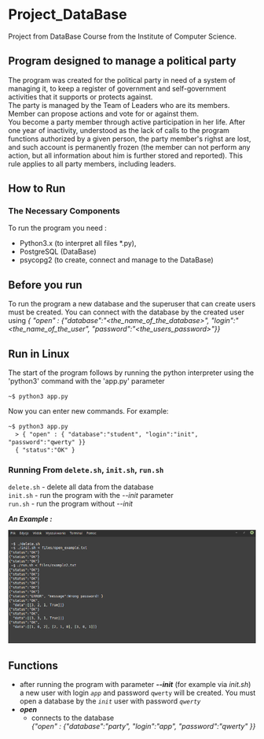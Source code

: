 # Project_DataBase
Project from DataBase Course from the Institute of Computer Science.

##   Program designed to manage a political party  

The program was created for the political party in need of a system of managing it, to keep a register of government and self-government activities that it supports or protects against.  
The party is managed by the Team of Leaders who are its members.  
Member can propose actions and vote for or against them.  
You become a party member through active participation in her life. After one year of inactivity, understood as the lack of calls to the program functions authorized by a given person, the party member's righst are lost, and such account is permanently frozen (the member can not perform any action, but all information about him is further stored and reported). This rule applies to all party members, including leaders.
  
  
## How to Run
### The Necessary Components
 To run the program you need :
* Python3.x (to interpret all files \*.py),
* PostgreSQL (DataBase)
* psycopg2 (to create, connect and manage to the DataBase)
  
  
  
## Before you run  
To run the program a new database and the superuser that can create users must be created. You can connect with the database by the created user using _{ "open" : {"database":"<the_name_of_the_database>", "login":"<the_name_of_the_user", "password":"<the_users_password>"}}_ 
  
  
  
## Run in Linux
The start of the program follows by running the python interpreter using the 'python3' command  with the 'app.py' parameter   
```
~$ python3 app.py
```
Now you can enter new commands. For example:
```
~$ python3 app.py
  > { "open" : { "database":"student", "login":"init", "password":"qwerty" }}
  { "status":"OK" }
  ```
    
    
### Running From `delete.sh`, `init.sh`, `run.sh`  
  
`delete.sh` - delete all data from the database  
`init.sh` - run the program with the _--init_ parameter  
`run.sh` - run the program without _--init_  
  
  ***An Example :***  
    
  ![](https://github.com/bsobocki/Project_DataBase/blob/master/files/run_example.png)

## Functions
 * after running the program with parameter _**--init**_ (for example via _init.sh_) a new user with login _`app`_ and password `qwerty` will be created. You must open a database by the _`init`_ user with password _`qwerty`_
 * ***open*** 
    * connects to the database  
    _{"open" : {"database":"party", "login":"app", "password":"qwerty" }}_
